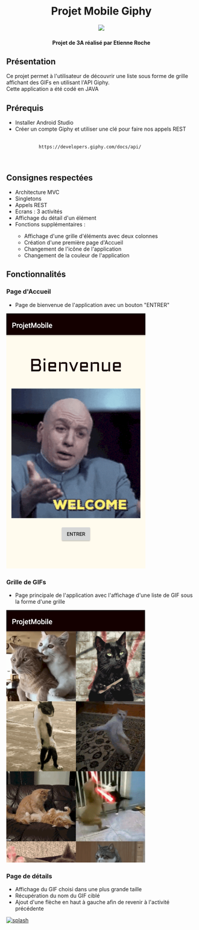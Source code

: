 <h1 align="center">
	Projet Mobile Giphy
</h1>

<p align="center">
  <img src="https://media.giphy.com/media/3oEjI1f0fykCIyBbR6/giphy.gif">
</p>

<h4 align="center">Projet de 3A réalisé par Etienne Roche</h4>

<h2>Présentation</h2>

<p>Ce projet permet à l'utilisateur de découvrir une liste sous forme de grille affichant des GIFs en utilisant l'API Giphy.
</br>Cette application a été codé en JAVA </p>

<h2>Prérequis</h2>

<ul>
	<li>Installer Android Studio</li>
	<li>Créer un compte Giphy et utiliser une clé pour faire nos appels REST</li>
</ul>
	<pre>
		<code>
			https://developers.giphy.com/docs/api/
		</code>
	</pre>


<h2>Consignes respectées</h2>

<ul>
	<li>Architecture MVC</li>
	<li>Singletons</li>
	<li>Appels REST</li>
	<li>Ecrans : 3 activités</li>
	<li>Affichage du détail d'un élément</li>
	<li>Fonctions supplémentaires :</li>
	<ul>
		<li>Affichage d'une grille d'éléments avec deux colonnes</li>
		<li>Création d'une première page d'Accueil</li>
		<li>Changement de l'icône de l'application</li>
		<li>Changement de la couleur de l'application</li>
	</ul>
</ul>

<h2>Fonctionnalités</h2>

<h3>Page d'Accueil</h3>
	<ul>
		<li>Page de bienvenue de l'application avec un bouton "ENTRER"</li>
	</ul>
	<p>
		<a href="https://github.com/Frizbby/ProjetMobile/blob/master/ImageGithub/Page_Accueil.png">
			<img src="https://github.com/Frizbby/ProjetMobile/blob/master/ImageGithub/Page_Accueil.png" alt="splash" style="max-width: 100%">
		</a>
	</p>
<h3>Grille de GIFs</h3>
	<ul>
		<li>Page principale de l'application avec l'affichage d'une liste de GIF sous la forme d'une grille</li>
	</ul>
	<p>
		<a href="https://github.com/Frizbby/ProjetMobile/blob/master/ImageGithub/Page_Principale.png">
			<img src="https://github.com/Frizbby/ProjetMobile/blob/master/ImageGithub/Page_Principale.png" alt="splash" style="max-width: 100%">
		</a>
	</p>
<h3>Page de détails</h3>
	<ul>
		<li>Affichage du GIF choisi dans une plus grande taille</li>
		<li>Récupération du nom du GIF ciblé</li>
		<li>Ajout d'une flèche en haut à gauche afin de revenir à l'activité précédente</li>
	</ul>
	<p>
		<a href="https://github.com/Frizbby/ProjetMobile/blob/master/ImageGithub/Page_D%C3%A9tail.png">
			<img src="https://github.com/Frizbby/ProjetMobile/blob/master/ImageGithub/Page_D%C3%A9tail.png" alt="splash" style="max-width: 100%">
		</a>
	</p>

